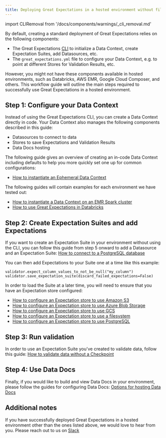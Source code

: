 ```yaml
---
title: Deploying Great Expectations in a hosted environment without file system or CLI
---
```


import CLIRemoval from '/docs/components/warnings/_cli_removal.md'

<CLIRemoval />

By default, creating a standard deployment of Great Expectations relies on the following components:

- The Great Expectations [CLI](../guides/miscellaneous/how_to_use_the_great_expectations_cli.md) to initialize a Data Context, create Expectation Suites, add Datasources, etc.
- The ``great_expectations.yml`` file to configure your Data Context, e.g. to point at different Stores for Validation Results, etc.

However, you might not have these components available in hosted environments, such as Databricks, AWS EMR, Google Cloud Composer, and others. This workflow guide will outline the main steps required to successfully use Great Expectations in a hosted environment.


Step 1: Configure your Data Context
-------------------------------------
 Instead of using the Great Expectations CLI, you can create a Data Context directly in code. Your Data Context also manages the following components described in this guide:

- Datasources to connect to data
- Stores to save Expectations and Validation Results
- Data Docs hosting

The following guide gives an overview of creating an in-code Data Context including defaults to help you more quickly set one up for common configurations:

- [How to instantiate an Ephemeral Data Context](/docs/guides/setup/configuring_data_contexts/instantiating_data_contexts/how_to_explicitly_instantiate_an_ephemeral_data_context)

The following guides will contain examples for each environment we have tested out:

- [How to instantiate a Data Context on an EMR Spark cluster](./how_to_instantiate_a_data_context_on_an_emr_spark_cluster.md)
- [How to use Great Expectations in Databricks](./how_to_use_great_expectations_in_databricks.md)

Step 2: Create Expectation Suites and add Expectations
-------------------------------------------------------

If you want to create an Expectation Suite in your environment without using the CLI, you can follow this guide from step 5 onward to add a Datasource and an Expectation Suite: [How to connect to a PostgreSQL database](/docs/0.15.50/guides/connecting_to_your_data/database/postgres#5-configure-your-datasource)

You can then add Expectations to your Suite one at a time like this example:

```
validator.expect_column_values_to_not_be_null("my_column")
validator.save_expectation_suite(discard_failed_expectations=False)
```

In order to load the Suite at a later time, you will need to ensure that you have an Expectation store configured:

- [How to configure an Expectation store to use Amazon S3](../guides/setup/configuring_metadata_stores/how_to_configure_an_expectation_store_in_amazon_s3.md)
- [How to configure an Expectation store to use Azure Blob Storage](../guides/setup/configuring_metadata_stores/how_to_configure_an_expectation_store_in_azure_blob_storage.md)
- [How to configure an Expectation store to use GCS](../guides/setup/configuring_metadata_stores/how_to_configure_an_expectation_store_in_gcs.md)
- [How to configure an Expectation store to use a filesystem](../guides/setup/configuring_metadata_stores/how_to_configure_an_expectation_store_on_a_filesystem.md)
- [How to configure an Expectation store to use PostgreSQL](../guides/setup/configuring_metadata_stores/how_to_configure_an_expectation_store_to_postgresql.md)

Step 3: Run validation
--------------------------------

In order to use an Expectation Suite you've created to validate data, follow this guide: [How to validate data without a Checkpoint](../guides/validation/advanced/how_to_validate_data_without_a_checkpoint.md)

Step 4: Use Data Docs
----------------------

Finally, if you would like to build and view Data Docs in your environment, please follow the guides for configuring Data Docs: [Options for hosting Data Docs](../reference/customize_your_deployment.md#options-for-hosting-data-docs)

Additional notes
----------------

If you have successfully deployed Great Expectations in a hosted environment other than the ones listed above, we would love to hear from you. Please reach out to us on [Slack](https://greatexpectations.io/slack)
